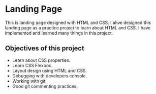 # Landing Page
This is landing page designed with HTML and CSS. I ahve designed this landing page as a practice project to learn about HTML and CSS. I have implemented and learned many things in this project. 

## Objectives of this project
* Learn about CSS properties.
* Learn CSS Flexbox.
* Layout design using HTML and CSS.
* Debugging with developers console.
* Working with git.
* Good git commenting practices.